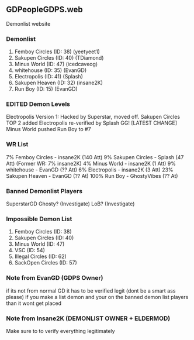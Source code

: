 ## GDPeopleGDPS.web
Demonlist website
### Demonlist
1. Femboy Circles (ID: 38) (yeetyeet1)
2. Sakupen Circles (ID: 40) (TDiamond)
3. Minus World (ID: 47) (icedcaveog)
4. whitehouse (ID: 35) (EvanGD)
5. Electropolis (ID: 41) (Splash)
6. Sakupen Heaven (ID: 32) (insane2K)
7. Run Boy (ID: 15) (EvanGD)
### EDITED Demon Levels
Electropolis Version 1: Hacked by Superstar, moved off.
Sakupen Circles TOP 2 added
Electropolis re-verified by Splash GG!
[LATEST CHANGE] Minus World pushed Run Boy to #7
### WR List
7% Femboy Circles - insane2K (140 Att)
9% Sakupen Circles - Splash (47 Att) (Former WR: 7% insane2K)
4% Minus World - insane2K (1 Att)
9% whitehouse - EvanGD (?? Att)
6% Electropolis - insane2K (3 Att)
23% Sakupen Heaven - EvanGD (?? At)
100% Run Boy - GhostyVibes (?? At)
### Banned Demonlist Players
SuperstarGD
Ghosty? (Investigate)
LoB? (Investigate)
### Impossible Demon List
1. Femboy Circles (ID: 38)
2. Sakupen Circles (ID: 40)
3. Minus World (ID: 47)
4. VSC (ID: 54)
5. Illegal Circles (ID: 62)
6. SackOpen Circles (ID: 57)
### Note from EvanGD (GDPS Owner)
if its not from normal GD it has to be verified legit (dont be a smart ass please)
if you make a list demon and your on the banned demon list players than it wont get placed
### Note from Insane2K (DEMONLIST OWNER + ELDERMOD)
Make sure to to verify everything legitimately
